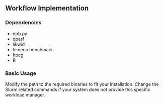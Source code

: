 ## Workflow Implementation
### Dependencies
* npb.py
* qperf
* likwid
* himeno benchmark
* hpcg
* R

### Basic Usage
Modify the path to the required binaries to fit your installation. Change the Slurm related commands if your system does not provide this
specific workload manager.
